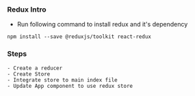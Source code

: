 ### Redux Intro
 - Run following command to install redux and it's dependency 

 ```
 npm install --save @reduxjs/toolkit react-redux
 ```

### Steps
    - Create a reducer
    - Create Store
    - Integrate store to main index file
    - Update App component to use redux store